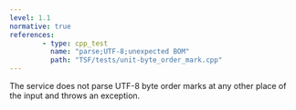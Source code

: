 ```yaml
---
level: 1.1
normative: true
references:
        - type: cpp_test
          name: "parse;UTF-8;unexpected BOM"
          path: "TSF/tests/unit-byte_order_mark.cpp"
---
```


The service does not parse UTF-8 byte order marks at any other place of the input and throws an exception.